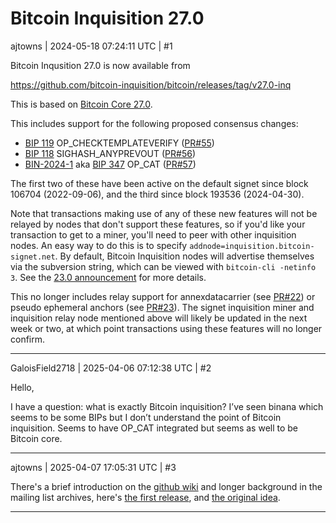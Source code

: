 # Bitcoin Inquisition 27.0

ajtowns | 2024-05-18 07:24:11 UTC | #1

Bitcoin Inqusition 27.0 is now available from

https://github.com/bitcoin-inquisition/bitcoin/releases/tag/v27.0-inq

This is based on [Bitcoin Core 27.0](https://bitcoincore.org/en/releases/27.0/).

This includes support for the following proposed consensus changes:
 * [BIP 119](https://github.com/bitcoin/bips/blob/584f4a732ba94199fc097fbb9b4660db868dd712/bip-0119.mediawiki) OP_CHECKTEMPLATEVERIFY ([PR#55](https://github.com/bitcoin-inquisition/bitcoin/pull/55))
 * [BIP 118](https://github.com/bitcoin/bips/blob/584f4a732ba94199fc097fbb9b4660db868dd712/bip-0118.mediawiki) SIGHASH_ANYPREVOUT  ([PR#56](https://github.com/bitcoin-inquisition/bitcoin/pull/56))
 * [BIN-2024-1](https://github.com/ajtowns/binana/blob/8264328e6c7fd9e9f30efb8273fb94700f001454/2024/BIN-2024-0001.md) aka [BIP 347](https://github.com/bitcoin/bips/blob/740e826c19391a7a290933f514c15518e00780f0/bip-0347.mediawiki) OP_CAT ([PR#57](https://github.com/bitcoin-inquisition/bitcoin/pull/57))

The first two of these have been active on the default signet since block 106704 (2022-09-06), and the third since block 193536 (2024-04-30).

Note that transactions making use of any of these new features will not be relayed by nodes that don't support these features, so if you'd like your transaction to get to a miner, you'll need to peer with other inquisition nodes. An easy way to do this is to specify `addnode=inquisition.bitcoin-signet.net`. By default, Bitcoin Inquisition nodes will advertise themselves via the subversion string, which can be viewed with `bitcoin-cli -netinfo 3`. See the [23.0 announcement](https://lists.linuxfoundation.org/pipermail/bitcoin-dev/2022-December/021275.html) for more details.

This no longer includes relay support for annexdatacarrier (see [PR#22](https://github.com/bitcoin-inquisition/bitcoin/pull/22)) or pseudo ephemeral anchors (see [PR#23](https://github.com/bitcoin-inquisition/bitcoin/pull/23)). The signet inquisition miner and inquisition relay node mentioned above will likely be updated in the next week or two, at which point transactions using these features will no longer confirm.

-------------------------

GaloisField2718 | 2025-04-06 07:12:38 UTC | #2

Hello, 

I have a question: what is exactly Bitcoin inquisition? 
I’ve seen binana which seems to be some BIPs but I don’t understand the point of Bitcoin inquisition. Seems to have OP_CAT integrated but seems as well to be Bitcoin core.

-------------------------

ajtowns | 2025-04-07 17:05:31 UTC | #3

There's a brief introduction on the [github wiki](https://github.com/bitcoin-inquisition/bitcoin/wiki) and longer background in the mailing list archives, here's [the first release](https://gnusha.org/pi/bitcoindev/Y5gCqsCaT0rVKrmX@erisian.com.au/), and [the original idea](https://gnusha.org/pi/bitcoindev/YyQioS3F942wu1HW@erisian.com.au/).

-------------------------

